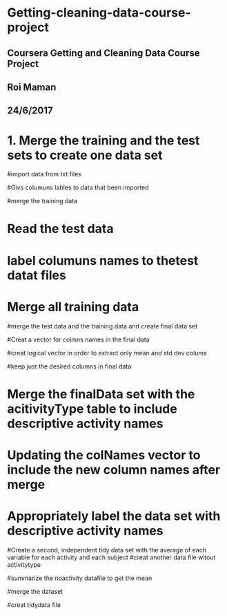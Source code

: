 # Getting-cleaning-data-course-project

## Coursera Getting and Cleaning Data Course Project
## Roi Maman
## 24/6/2017

# 1. Merge the training and the test sets to create one data set


#import data from txt files


#Givs columuns lables to data that been imported


#merge the training data 


# Read  the test data


# label columuns names to thetest datat files


# Merge all training data


#merge the test data and the training data and create final data set


#Creat a vector for colmns names in the final data


#creat logical vector in order to extract only mean and std dev colums


#keep just the desired columns in final data

# Merge the finalData set with the acitivityType table to include descriptive activity names

# Updating the colNames vector to include the new column names after merge


# Appropriately label the data set with descriptive activity names


#Create a second, independent tidy data set with the average of each variable for each activity and each subject
#creat another data file witout activitytype

#summarize the noactivity datafile to get the mean

#merge the dataset

#creat tidydata file
